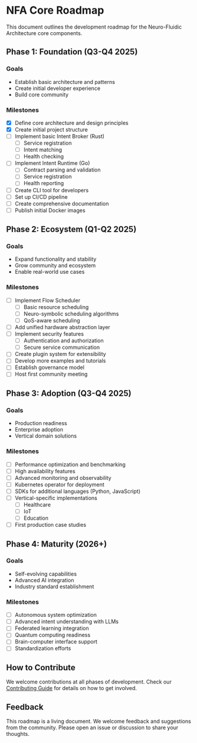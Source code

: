 # NFA Core Roadmap

This document outlines the development roadmap for the Neuro-Fluidic Architecture core components.

## Phase 1: Foundation (Q3-Q4 2025)

### Goals
- Establish basic architecture and patterns
- Create initial developer experience
- Build core community

### Milestones
- [x] Define core architecture and design principles
- [x] Create initial project structure
- [ ] Implement basic Intent Broker (Rust)
  - [ ] Service registration
  - [ ] Intent matching
  - [ ] Health checking
- [ ] Implement Intent Runtime (Go)
  - [ ] Contract parsing and validation
  - [ ] Service registration
  - [ ] Health reporting
- [ ] Create CLI tool for developers
- [ ] Set up CI/CD pipeline
- [ ] Create comprehensive documentation
- [ ] Publish initial Docker images

## Phase 2: Ecosystem (Q1-Q2 2025)

### Goals
- Expand functionality and stability
- Grow community and ecosystem
- Enable real-world use cases

### Milestones
- [ ] Implement Flow Scheduler
  - [ ] Basic resource scheduling
  - [ ] Neuro-symbolic scheduling algorithms
  - [ ] QoS-aware scheduling
- [ ] Add unified hardware abstraction layer
- [ ] Implement security features
  - [ ] Authentication and authorization
  - [ ] Secure service communication
- [ ] Create plugin system for extensibility
- [ ] Develop more examples and tutorials
- [ ] Establish governance model
- [ ] Host first community meeting

## Phase 3: Adoption (Q3-Q4 2025)

### Goals
- Production readiness
- Enterprise adoption
- Vertical domain solutions

### Milestones
- [ ] Performance optimization and benchmarking
- [ ] High availability features
- [ ] Advanced monitoring and observability
- [ ] Kubernetes operator for deployment
- [ ] SDKs for additional languages (Python, JavaScript)
- [ ] Vertical-specific implementations
  - [ ] Healthcare
  - [ ] IoT
  - [ ] Education
- [ ] First production case studies

## Phase 4: Maturity (2026+)

### Goals
- Self-evolving capabilities
- Advanced AI integration
- Industry standard establishment

### Milestones
- [ ] Autonomous system optimization
- [ ] Advanced intent understanding with LLMs
- [ ] Federated learning integration
- [ ] Quantum computing readiness
- [ ] Brain-computer interface support
- [ ] Standardization efforts

## How to Contribute

We welcome contributions at all phases of development. Check our [Contributing Guide](CONTRIBUTING.md) for details on how to get involved.

## Feedback

This roadmap is a living document. We welcome feedback and suggestions from the community. Please open an issue or discussion to share your thoughts.